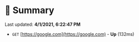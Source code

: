 # 📖 Summary
Last updated: **4/1/2021, 6:22:47 PM**

- `GET` [https://google.com](https://google.com) - **Up** (132ms)
